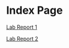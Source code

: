 # Index Page

[Lab Report 1](https://JZ567.github.io/cse15l-lab-reports/lab-report-1-week-2.html)

[Lab Report 2](https://JZ567.github.io/cse15l-lab-reports/lab-report-2-week-4.html)
